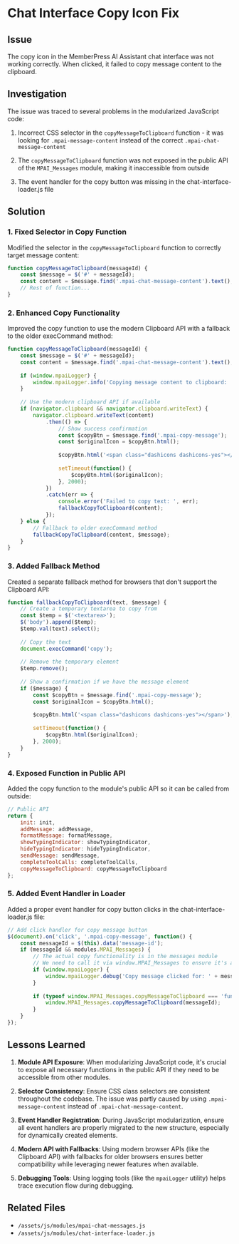 # Chat Interface Copy Icon Fix

## Issue
The copy icon in the MemberPress AI Assistant chat interface was not working correctly. When clicked, it failed to copy message content to the clipboard.

## Investigation
The issue was traced to several problems in the modularized JavaScript code:

1. Incorrect CSS selector in the `copyMessageToClipboard` function - it was looking for `.mpai-message-content` instead of the correct `.mpai-chat-message-content`

2. The `copyMessageToClipboard` function was not exposed in the public API of the `MPAI_Messages` module, making it inaccessible from outside

3. The event handler for the copy button was missing in the chat-interface-loader.js file

## Solution

### 1. Fixed Selector in Copy Function
Modified the selector in the `copyMessageToClipboard` function to correctly target message content:

```javascript
function copyMessageToClipboard(messageId) {
    const $message = $('#' + messageId);
    const content = $message.find('.mpai-chat-message-content').text();
    // Rest of function...
}
```

### 2. Enhanced Copy Functionality
Improved the copy function to use the modern Clipboard API with a fallback to the older execCommand method:

```javascript
function copyMessageToClipboard(messageId) {
    const $message = $('#' + messageId);
    const content = $message.find('.mpai-chat-message-content').text();
    
    if (window.mpaiLogger) {
        window.mpaiLogger.info('Copying message content to clipboard: ' + messageId, 'ui');
    }
    
    // Use the modern clipboard API if available
    if (navigator.clipboard && navigator.clipboard.writeText) {
        navigator.clipboard.writeText(content)
            .then(() => {
                // Show success confirmation
                const $copyBtn = $message.find('.mpai-copy-message');
                const $originalIcon = $copyBtn.html();
                
                $copyBtn.html('<span class="dashicons dashicons-yes"></span>');
                
                setTimeout(function() {
                    $copyBtn.html($originalIcon);
                }, 2000);
            })
            .catch(err => {
                console.error('Failed to copy text: ', err);
                fallbackCopyToClipboard(content);
            });
    } else {
        // Fallback to older execCommand method
        fallbackCopyToClipboard(content, $message);
    }
}
```

### 3. Added Fallback Method
Created a separate fallback method for browsers that don't support the Clipboard API:

```javascript
function fallbackCopyToClipboard(text, $message) {
    // Create a temporary textarea to copy from
    const $temp = $('<textarea>');
    $('body').append($temp);
    $temp.val(text).select();
    
    // Copy the text
    document.execCommand('copy');
    
    // Remove the temporary element
    $temp.remove();
    
    // Show a confirmation if we have the message element
    if ($message) {
        const $copyBtn = $message.find('.mpai-copy-message');
        const $originalIcon = $copyBtn.html();
        
        $copyBtn.html('<span class="dashicons dashicons-yes"></span>');
        
        setTimeout(function() {
            $copyBtn.html($originalIcon);
        }, 2000);
    }
}
```

### 4. Exposed Function in Public API
Added the copy function to the module's public API so it can be called from outside:

```javascript
// Public API
return {
    init: init,
    addMessage: addMessage,
    formatMessage: formatMessage,
    showTypingIndicator: showTypingIndicator,
    hideTypingIndicator: hideTypingIndicator,
    sendMessage: sendMessage,
    completeToolCalls: completeToolCalls,
    copyMessageToClipboard: copyMessageToClipboard
};
```

### 5. Added Event Handler in Loader
Added a proper event handler for copy button clicks in the chat-interface-loader.js file:

```javascript
// Add click handler for copy message button
$(document).on('click', '.mpai-copy-message', function() {
    const messageId = $(this).data('message-id');
    if (messageId && modules.MPAI_Messages) {
        // The actual copy functionality is in the messages module
        // We need to call it via window.MPAI_Messages to ensure it's available
        if (window.mpaiLogger) {
            window.mpaiLogger.debug('Copy message clicked for: ' + messageId, 'ui');
        }
        
        if (typeof window.MPAI_Messages.copyMessageToClipboard === 'function') {
            window.MPAI_Messages.copyMessageToClipboard(messageId);
        }
    }
});
```

## Lessons Learned

1. **Module API Exposure**: When modularizing JavaScript code, it's crucial to expose all necessary functions in the public API if they need to be accessible from other modules.

2. **Selector Consistency**: Ensure CSS class selectors are consistent throughout the codebase. The issue was partly caused by using `.mpai-message-content` instead of `.mpai-chat-message-content`.

3. **Event Handler Registration**: During JavaScript modularization, ensure all event handlers are properly migrated to the new structure, especially for dynamically created elements.

4. **Modern API with Fallbacks**: Using modern browser APIs (like the Clipboard API) with fallbacks for older browsers ensures better compatibility while leveraging newer features when available.

5. **Debugging Tools**: Using logging tools (like the `mpaiLogger` utility) helps trace execution flow during debugging.

## Related Files
- `/assets/js/modules/mpai-chat-messages.js`
- `/assets/js/modules/chat-interface-loader.js`